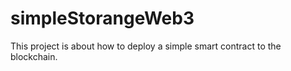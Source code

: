 # simpleStorangeWeb3

This project is about how to deploy a simple smart contract to the blockchain.
